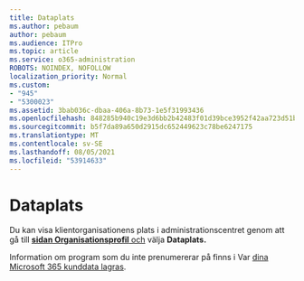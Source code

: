 ```yaml
---
title: Dataplats
ms.author: pebaum
author: pebaum
ms.audience: ITPro
ms.topic: article
ms.service: o365-administration
ROBOTS: NOINDEX, NOFOLLOW
localization_priority: Normal
ms.custom:
- "945"
- "5300023"
ms.assetid: 3bab036c-dbaa-406a-8b73-1e5f31993436
ms.openlocfilehash: 848285b940c19e3d6bb2b42483f01d39bce3952f42aa723d51b1a6392f0f1dcc
ms.sourcegitcommit: b5f7da89a650d2915dc652449623c78be6247175
ms.translationtype: MT
ms.contentlocale: sv-SE
ms.lasthandoff: 08/05/2021
ms.locfileid: "53914633"
---
```

# <a name="data-location"></a>Dataplats

Du kan visa klientorganisationens plats i administrationscentret genom att gå till [ **sidan Organisationsprofil** och](https://admin.microsoft.com/AdminPortal/Home#/Settings/OrganizationProfile) välja **Dataplats.**

Information om program som du inte prenumererar på finns i Var [dina Microsoft 365 kunddata lagras](https://docs.microsoft.com/office365/enterprise/o365-data-locations).